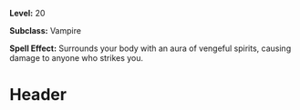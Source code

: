<!-- TITLE: Banshee Aura -->
<!-- SUBTITLE:  -->

**Level:** 20

**Subclass:** Vampire

**Spell Effect:** Surrounds your body with an aura of vengeful spirits, causing damage to anyone who strikes you.

# Header